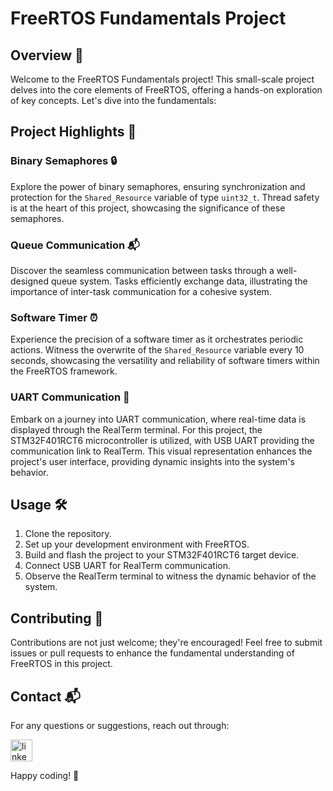 # FreeRTOS Fundamentals Project

## Overview 🚀

Welcome to the FreeRTOS Fundamentals project! This small-scale project delves into the core elements of FreeRTOS, offering a hands-on exploration of key concepts. Let's dive into the fundamentals:

## Project Highlights 🧾

### Binary Semaphores 🔒

Explore the power of binary semaphores, ensuring synchronization and protection for the `Shared_Resource` variable of type `uint32_t`. Thread safety is at the heart of this project, showcasing the significance of these semaphores.

### Queue Communication 📬

Discover the seamless communication between tasks through a well-designed queue system. Tasks efficiently exchange data, illustrating the importance of inter-task communication for a cohesive system.

### Software Timer ⏰

Experience the precision of a software timer as it orchestrates periodic actions. Witness the overwrite of the `Shared_Resource` variable every 10 seconds, showcasing the versatility and reliability of software timers within the FreeRTOS framework.

### UART Communication 📡

Embark on a journey into UART communication, where real-time data is displayed through the RealTerm terminal. For this project, the STM32F401RCT6 microcontroller is utilized, with USB UART providing the communication link to RealTerm. This visual representation enhances the project's user interface, providing dynamic insights into the system's behavior.

## Usage 🛠

1. Clone the repository.
2. Set up your development environment with FreeRTOS.
3. Build and flash the project to your STM32F401RCT6 target device.
4. Connect USB UART for RealTerm communication.
5. Observe the RealTerm terminal to witness the dynamic behavior of the system.

## Contributing 🤝

Contributions are not just welcome; they're encouraged! Feel free to submit issues or pull requests to enhance the fundamental understanding of FreeRTOS in this project.

## Contact 📬

For any questions or suggestions, reach out through:

  <a href="https://www.linkedin.com/in/seif-eldarageely-a27125227/?trk=public-profile-join-page" target="_blank">
    <img src="https://img.shields.io/static/v1?message=LinkedIn&logo=linkedin&label=&color=0077B5&logoColor=white&labelColor=&style=for-the-badge" height="35" alt="linkedin logo"  />
  </a>

Happy coding! 🚀
